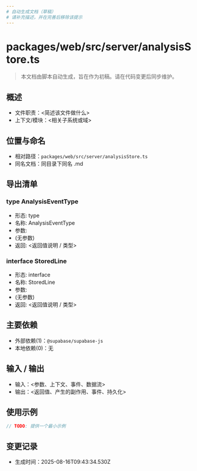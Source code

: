 ```yaml
---
# 自动生成文档（草稿）
# 请补充描述，并在完善后移除该提示
---
```


# packages/web/src/server/analysisStore.ts

> 本文档由脚本自动生成，旨在作为初稿。请在代码变更后同步维护。

## 概述

- 文件职责：<简述该文件做什么>
- 上下文/模块：<相关子系统或域>

## 位置与命名

- 相对路径：`packages/web/src/server/analysisStore.ts`
- 同名文档：同目录下同名 .md

## 导出清单

### type AnalysisEventType

- 形态: type
- 名称: AnalysisEventType
- 参数:
- (无参数)
- 返回: <返回值说明 / 类型>

### interface StoredLine

- 形态: interface
- 名称: StoredLine
- 参数:
- (无参数)
- 返回: <返回值说明 / 类型>

## 主要依赖

- 外部依赖(1)：`@supabase/supabase-js`
- 本地依赖(0)：无

## 输入 / 输出

- 输入：<参数、上下文、事件、数据流>
- 输出：<返回值、产生的副作用、事件、持久化>

## 使用示例

~~~ts
// TODO: 提供一个最小示例
~~~

## 变更记录

- 生成时间：2025-08-16T09:43:34.530Z
